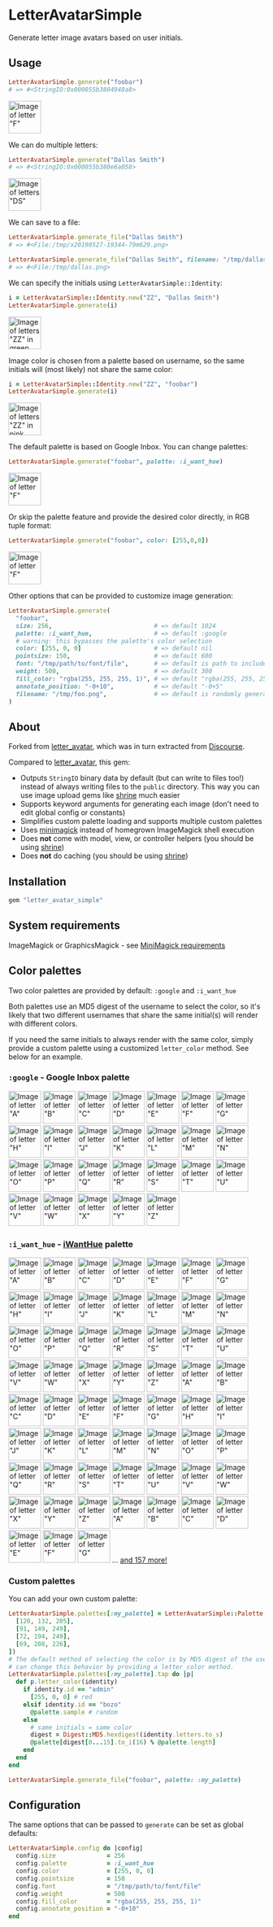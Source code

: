 # LetterAvatarSimple

Generate letter image avatars based on user initials.

## Usage

```ruby
LetterAvatarSimple.generate("foobar")
# => #<StringIO:0x000055b3804948a8>
```

<img src="./examples/readme/F.png" alt='Image of letter "F"' width="64" height="64" />

We can do multiple letters:

```ruby
LetterAvatarSimple.generate("Dallas Smith")
# => #<StringIO:0x000055b380e6a058>
```

<img src="./examples/readme/DS.png" alt='Image of letters "DS"' width="64" height="64" />

We can save to a file:

```ruby
LetterAvatarSimple.generate_file("Dallas Smith")
# => #<File:/tmp/x20190527-19344-79m629.png>

LetterAvatarSimple.generate_file("Dallas Smith", filename: "/tmp/dallas.png")
# => #<File:/tmp/dallas.png>
```

We can specify the initials using `LetterAvatarSimple::Identity`:

```ruby
i = LetterAvatarSimple::Identity.new("ZZ", "Dallas Smith")
LetterAvatarSimple.generate(i)
```

<img src="./examples/readme/ZZ-1.png" alt='Image of letters "ZZ" in green' width="64" height="64" />

Image color is chosen from a palette based on username, so the same initials
will (most likely) not share the same color:

```ruby
i = LetterAvatarSimple::Identity.new("ZZ", "foobar")
LetterAvatarSimple.generate(i)
```

<img src="./examples/readme/ZZ-2.png" alt='Image of letters "ZZ" in pink' width="64" height="64" />

The default palette is based on Google Inbox. You can change palettes:

```ruby
LetterAvatarSimple.generate("foobar", palette: :i_want_hue)
```

<img src="./examples/readme/F-i_want_hue.png" alt='Image of letter "F"' width="64" height="64" />

Or skip the palette feature and provide the desired color directly, in RGB tuple format:

```ruby
LetterAvatarSimple.generate("foobar", color: [255,0,0])
```

<img src="./examples/readme/F-red.png" alt='Image of letter "F"' width="64" height="64" />

Other options that can be provided to customize image generation:

```ruby
LetterAvatarSimple.generate(
  "foobar",
  size: 256,                            # => default 1024
  palette: :i_want_hue,                 # => default :google
  # warning: this bypasses the palette's color selection
  color: [255, 0, 0]                    # => default nil
  pointsize: 150,                       # => default 600
  font: "/tmp/path/to/font/file",       # => default is path to included Roboto font
  weight: 500,                          # => default 300
  fill_color: "rgba(255, 255, 255, 1)", # => default "rgba(255, 255, 255, 0.65)"
  annotate_position: "-0+10",           # => default "-0+5"
  filename: "/tmp/foo.png",             # => default is randomly generated tempfile path
)
```

## About

Forked from [letter_avatar][], which was in turn extracted from [Discourse][].

Compared to [letter_avatar][], this gem:
  * Outputs `StringIO` binary data by default (but can write to files too!)
    instead of always writing files to the `public` directory. This way you can
    use image upload gems like [shrine][] much easier
  * Supports keyword arguments for generating each image (don't need to edit
    global config or constants)
  * Simplifies custom palette loading and supports multiple custom palettes
  * Uses [minimagick][] instead of homegrown ImageMagick shell execution
  * Does **not** come with model, view, or controller helpers (you should
    be using [shrine][])
  * Does **not** do caching (you should be using [shrine][])

## Installation

```ruby
gem "letter_avatar_simple"
```

## System requirements

ImageMagick or GraphicsMagick - see
[MiniMagick requirements](https://github.com/minimagick/minimagick#requirements)

## Color palettes

Two color palettes are provided by default: `:google` and `:i_want_hue`

Both palettes use an MD5 digest of the username to select the color, so it's
likely that two different usernames that share the same initial(s) will render
with different colors.

If you need the same initials to always render with the same color, simply
provide a custom palette using a customized `letter_color` method. See below
for an example.

### `:google` - Google Inbox palette

<!--
alphabet = ("A".."Z").cycle

pairs = LetterAvatarSimple::Palettes::Google::PALETTE.zip(alphabet)

pairs.each do |color,letter|
  filename = "./examples/readme/google-palette/#{letter}.png"
  LetterAvatarSimple.generate_file(
    letter,
    color: color,
    filename: filename,
    size: 64,
    pointsize: 37.5,
    annotate_position: "-0+0"
  )
end
-->

<img src="./examples/readme/google-palette/A.png" alt='Image of letter "A"' width="64" height="64" />
<img src="./examples/readme/google-palette/B.png" alt='Image of letter "B"' width="64" height="64" />
<img src="./examples/readme/google-palette/C.png" alt='Image of letter "C"' width="64" height="64" />
<img src="./examples/readme/google-palette/D.png" alt='Image of letter "D"' width="64" height="64" />
<img src="./examples/readme/google-palette/E.png" alt='Image of letter "E"' width="64" height="64" />
<img src="./examples/readme/google-palette/F.png" alt='Image of letter "F"' width="64" height="64" />
<img src="./examples/readme/google-palette/G.png" alt='Image of letter "G"' width="64" height="64" />
<img src="./examples/readme/google-palette/H.png" alt='Image of letter "H"' width="64" height="64" />
<img src="./examples/readme/google-palette/I.png" alt='Image of letter "I"' width="64" height="64" />
<img src="./examples/readme/google-palette/J.png" alt='Image of letter "J"' width="64" height="64" />
<img src="./examples/readme/google-palette/K.png" alt='Image of letter "K"' width="64" height="64" />
<img src="./examples/readme/google-palette/L.png" alt='Image of letter "L"' width="64" height="64" />
<img src="./examples/readme/google-palette/M.png" alt='Image of letter "M"' width="64" height="64" />
<img src="./examples/readme/google-palette/N.png" alt='Image of letter "N"' width="64" height="64" />
<img src="./examples/readme/google-palette/O.png" alt='Image of letter "O"' width="64" height="64" />
<img src="./examples/readme/google-palette/P.png" alt='Image of letter "P"' width="64" height="64" />
<img src="./examples/readme/google-palette/Q.png" alt='Image of letter "Q"' width="64" height="64" />
<img src="./examples/readme/google-palette/R.png" alt='Image of letter "R"' width="64" height="64" />
<img src="./examples/readme/google-palette/S.png" alt='Image of letter "S"' width="64" height="64" />
<img src="./examples/readme/google-palette/T.png" alt='Image of letter "T"' width="64" height="64" />
<img src="./examples/readme/google-palette/U.png" alt='Image of letter "U"' width="64" height="64" />
<img src="./examples/readme/google-palette/V.png" alt='Image of letter "V"' width="64" height="64" />
<img src="./examples/readme/google-palette/W.png" alt='Image of letter "W"' width="64" height="64" />
<img src="./examples/readme/google-palette/X.png" alt='Image of letter "X"' width="64" height="64" />
<img src="./examples/readme/google-palette/Y.png" alt='Image of letter "Y"' width="64" height="64" />
<img src="./examples/readme/google-palette/Z.png" alt='Image of letter "Z"' width="64" height="64" />

### `:i_want_hue` - [iWantHue][] palette

<!--
alphabet = ("A".."Z").cycle

pairs = LetterAvatarSimple::Palettes::IWantHue::PALETTE.zip(alphabet)

f = File.open("/tmp/i_want_hue.txt", "w")
pairs.each_with_index do |(color,letter),i|
  filename = "./examples/readme/i_want_hue-palette/#{i}-#{letter}.png"
  LetterAvatarSimple.generate_file(
    letter,
    color: color,
    filename: filename,
    size: 64,
    pointsize: 37.5,
    annotate_position: "-0+0"
  )
  f.puts <<~HTML
    <img src="#{filename}" alt='Image of letter "#{letter}"' width="64" height="64" />
  HTML
end
f.close
-->

<img src="./examples/readme/i_want_hue-palette/0-A.png" alt='Image of letter "A"' width="64" height="64" />
<img src="./examples/readme/i_want_hue-palette/1-B.png" alt='Image of letter "B"' width="64" height="64" />
<img src="./examples/readme/i_want_hue-palette/2-C.png" alt='Image of letter "C"' width="64" height="64" />
<img src="./examples/readme/i_want_hue-palette/3-D.png" alt='Image of letter "D"' width="64" height="64" />
<img src="./examples/readme/i_want_hue-palette/4-E.png" alt='Image of letter "E"' width="64" height="64" />
<img src="./examples/readme/i_want_hue-palette/5-F.png" alt='Image of letter "F"' width="64" height="64" />
<img src="./examples/readme/i_want_hue-palette/6-G.png" alt='Image of letter "G"' width="64" height="64" />
<img src="./examples/readme/i_want_hue-palette/7-H.png" alt='Image of letter "H"' width="64" height="64" />
<img src="./examples/readme/i_want_hue-palette/8-I.png" alt='Image of letter "I"' width="64" height="64" />
<img src="./examples/readme/i_want_hue-palette/9-J.png" alt='Image of letter "J"' width="64" height="64" />
<img src="./examples/readme/i_want_hue-palette/10-K.png" alt='Image of letter "K"' width="64" height="64" />
<img src="./examples/readme/i_want_hue-palette/11-L.png" alt='Image of letter "L"' width="64" height="64" />
<img src="./examples/readme/i_want_hue-palette/12-M.png" alt='Image of letter "M"' width="64" height="64" />
<img src="./examples/readme/i_want_hue-palette/13-N.png" alt='Image of letter "N"' width="64" height="64" />
<img src="./examples/readme/i_want_hue-palette/14-O.png" alt='Image of letter "O"' width="64" height="64" />
<img src="./examples/readme/i_want_hue-palette/15-P.png" alt='Image of letter "P"' width="64" height="64" />
<img src="./examples/readme/i_want_hue-palette/16-Q.png" alt='Image of letter "Q"' width="64" height="64" />
<img src="./examples/readme/i_want_hue-palette/17-R.png" alt='Image of letter "R"' width="64" height="64" />
<img src="./examples/readme/i_want_hue-palette/18-S.png" alt='Image of letter "S"' width="64" height="64" />
<img src="./examples/readme/i_want_hue-palette/19-T.png" alt='Image of letter "T"' width="64" height="64" />
<img src="./examples/readme/i_want_hue-palette/20-U.png" alt='Image of letter "U"' width="64" height="64" />
<img src="./examples/readme/i_want_hue-palette/21-V.png" alt='Image of letter "V"' width="64" height="64" />
<img src="./examples/readme/i_want_hue-palette/22-W.png" alt='Image of letter "W"' width="64" height="64" />
<img src="./examples/readme/i_want_hue-palette/23-X.png" alt='Image of letter "X"' width="64" height="64" />
<img src="./examples/readme/i_want_hue-palette/24-Y.png" alt='Image of letter "Y"' width="64" height="64" />
<img src="./examples/readme/i_want_hue-palette/25-Z.png" alt='Image of letter "Z"' width="64" height="64" />
<img src="./examples/readme/i_want_hue-palette/26-A.png" alt='Image of letter "A"' width="64" height="64" />
<img src="./examples/readme/i_want_hue-palette/27-B.png" alt='Image of letter "B"' width="64" height="64" />
<img src="./examples/readme/i_want_hue-palette/28-C.png" alt='Image of letter "C"' width="64" height="64" />
<img src="./examples/readme/i_want_hue-palette/29-D.png" alt='Image of letter "D"' width="64" height="64" />
<img src="./examples/readme/i_want_hue-palette/30-E.png" alt='Image of letter "E"' width="64" height="64" />
<img src="./examples/readme/i_want_hue-palette/31-F.png" alt='Image of letter "F"' width="64" height="64" />
<img src="./examples/readme/i_want_hue-palette/32-G.png" alt='Image of letter "G"' width="64" height="64" />
<img src="./examples/readme/i_want_hue-palette/33-H.png" alt='Image of letter "H"' width="64" height="64" />
<img src="./examples/readme/i_want_hue-palette/34-I.png" alt='Image of letter "I"' width="64" height="64" />
<img src="./examples/readme/i_want_hue-palette/35-J.png" alt='Image of letter "J"' width="64" height="64" />
<img src="./examples/readme/i_want_hue-palette/36-K.png" alt='Image of letter "K"' width="64" height="64" />
<img src="./examples/readme/i_want_hue-palette/37-L.png" alt='Image of letter "L"' width="64" height="64" />
<img src="./examples/readme/i_want_hue-palette/38-M.png" alt='Image of letter "M"' width="64" height="64" />
<img src="./examples/readme/i_want_hue-palette/39-N.png" alt='Image of letter "N"' width="64" height="64" />
<img src="./examples/readme/i_want_hue-palette/40-O.png" alt='Image of letter "O"' width="64" height="64" />
<img src="./examples/readme/i_want_hue-palette/41-P.png" alt='Image of letter "P"' width="64" height="64" />
<img src="./examples/readme/i_want_hue-palette/42-Q.png" alt='Image of letter "Q"' width="64" height="64" />
<img src="./examples/readme/i_want_hue-palette/43-R.png" alt='Image of letter "R"' width="64" height="64" />
<img src="./examples/readme/i_want_hue-palette/44-S.png" alt='Image of letter "S"' width="64" height="64" />
<img src="./examples/readme/i_want_hue-palette/45-T.png" alt='Image of letter "T"' width="64" height="64" />
<img src="./examples/readme/i_want_hue-palette/46-U.png" alt='Image of letter "U"' width="64" height="64" />
<img src="./examples/readme/i_want_hue-palette/47-V.png" alt='Image of letter "V"' width="64" height="64" />
<img src="./examples/readme/i_want_hue-palette/48-W.png" alt='Image of letter "W"' width="64" height="64" />
<img src="./examples/readme/i_want_hue-palette/49-X.png" alt='Image of letter "X"' width="64" height="64" />
<img src="./examples/readme/i_want_hue-palette/50-Y.png" alt='Image of letter "Y"' width="64" height="64" />
<img src="./examples/readme/i_want_hue-palette/51-Z.png" alt='Image of letter "Z"' width="64" height="64" />
<img src="./examples/readme/i_want_hue-palette/52-A.png" alt='Image of letter "A"' width="64" height="64" />
<img src="./examples/readme/i_want_hue-palette/53-B.png" alt='Image of letter "B"' width="64" height="64" />
<img src="./examples/readme/i_want_hue-palette/54-C.png" alt='Image of letter "C"' width="64" height="64" />
<img src="./examples/readme/i_want_hue-palette/55-D.png" alt='Image of letter "D"' width="64" height="64" />
<img src="./examples/readme/i_want_hue-palette/56-E.png" alt='Image of letter "E"' width="64" height="64" />
<img src="./examples/readme/i_want_hue-palette/57-F.png" alt='Image of letter "F"' width="64" height="64" />
<img src="./examples/readme/i_want_hue-palette/58-G.png" alt='Image of letter "G"' width="64" height="64" />
... <a href="./examples/readme/i_want_hue-palette">and 157 more!</a>
</details>

### Custom palettes

You can add your own custom palette:

```ruby
LetterAvatarSimple.palettes[:my_palette] = LetterAvatarSimple::Palette.new([
  [120, 132, 205],
  [91, 149, 249],
  [72, 194, 249],
  [69, 208, 226],
])
# The default method of selecting the color is by MD5 digest of the username. You
# can change this behavior by providing a letter_color method.
LetterAvatarSimple.palettes[:my_palette].tap do |p|
  def p.letter_color(identity)
    if identity.id == "admin"
      [255, 0, 0] # red
    elsif identity.id == "bozo"
      @palette.sample # random
    else
      # same initials = same color
      digest = Digest::MD5.hexdigest(identity.letters.to_s)
      @palette[digest[0...15].to_i(16) % @palette.length]
    end
  end
end

LetterAvatarSimple.generate_file("foobar", palette: :my_palette)
```

## Configuration

The same options that can be passed to `generate` can be set as global defaults:

```ruby
LetterAvatarSimple.config do |config|
  config.size              = 256
  config.palette           = :i_want_hue
  config.color             = [255, 0, 0]
  config.pointsize         = 150
  config.font              = "/tmp/path/to/font/file"
  config.weight            = 500
  config.fill_color        = "rgba(255, 255, 255, 1)"
  config.annotate_position = "-0+10"
end
```

[letter_avatar]: https://github.com/ksz2k/letter_avatar
[minimagick]: https://github.com/minimagick/minimagick
[shrine]: https://github.com/shrinerb/shrine
[Discourse]: https://www.discourse.org/
[iWantHue]: http://tools.medialab.sciences-po.fr/iwanthue/index.php
